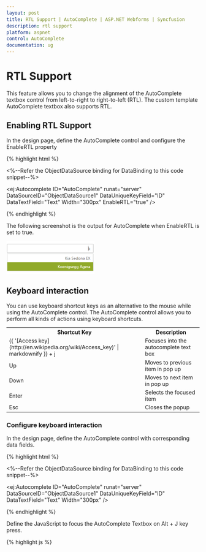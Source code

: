 ```yaml
---
layout: post
title: RTL Support | AutoComplete | ASP.NET Webforms | Syncfusion
description: rtl support
platform: aspnet
control: AutoComplete
documentation: ug
---
```


# RTL Support

This feature allows you to change the alignment of the AutoComplete textbox control from left-to-right to right-to-left (RTL). The custom template AutoComplete textbox also supports RTL. 

## Enabling RTL Support

In the design page, define the AutoComplete control and configure the EnableRTL property

{% highlight html %}

<%--Refer the ObjectDataSource binding for DataBinding to this code snippet--%>

<ej:Autocomplete ID="AutoComplete" runat="server" DataSourceID="ObjectDataSource1" DataUniqueKeyField="ID" DataTextField="Text" Width="300px" EnableRTL="true" />





{% endhighlight %}



The following screenshot is the output for AutoComplete when EnableRTL is set to true.

![](RTL-Support_images/RTL-Support_img1.png)



## Keyboard interaction

You can use keyboard shortcut keys as an alternative to the mouse while using the AutoComplete control. The AutoComplete control allows you to perform all kinds of actions using keyboard shortcuts.

<table>
<tr>
<th>
Shortcut Key</th><th>
Description</th></tr>
<tr>
<td>
{{ '[Access key](http://en.wikipedia.org/wiki/Access_key)' | markdownify }} + j	</td><td>
Focuses into the autocomplete text box</td></tr>
<tr>
<td>
Up</td><td>
Moves to previous item in pop up</td></tr>
<tr>
<td>
Down</td><td>
Moves to next item in pop up</td></tr>
<tr>
<td>
Enter</td><td>
Selects the focused item</td></tr>
<tr>
<td>
Esc</td><td>
Closes the popup</td></tr>
</table>


### Configure keyboard interaction

In the design page, define the AutoComplete control with corresponding data fields.

{% highlight html %}

<%--Refer the ObjectDataSource binding for DataBinding to this code snippet--%>

   <ej:Autocomplete ID="AutoComplete" runat="server" DataSourceID="ObjectDataSource1" DataUniqueKeyField="ID" DataTextField="Text" Width="300px" />





{% endhighlight %}



Define the JavaScript to focus the AutoComplete Textbox on Alt + J key press.



{% highlight js %}

<script type="text/javascript">

           $(function () {

               $(document).on("keydown", function (e) {

                   if (e.altKey && e.keyCode === 74) { // j- key code.

                       $("#<%=AutoComplete.ClientID%>").focus();

                   }

               });

          });





{% endhighlight %}



Run the sample, press AccessKey + J to focus in the AutoComplete control, and you can navigate by using the arrow keys. Use the Escape key to close the popup.

![](RTL-Support_images/RTL-Support_img2.png) 



### Server Side Events

The server side events present in the AutoComplete control are listed as follows.

<table>
<tr>
<th>
Event Name</th><th>
Description</th><th>
Arguments</th></tr>
<tr>
<td>
OnValueSelect                     </td><td>
Triggered when the focus is moved from the text box.</td><td>
e.Key- Defines the key for the items to differentiate two items with same. e.Text- Defines the tag value or display text. e.Value- Defines the default value to be displayed in the autocomplete textbox. e.EventType – Event Name e.Arguments – Contain keys and value of AutoComplete</td></tr>
<tr>
<td>
    OnFocusOut</td><td>
Triggered when the value is selected</td><td>
e.Key- Defines the key for the items to differentiate two items with same. e.EventType – Event Name e.Arguments – Contain keys and value of AutoComplete e.Value- Defines the default value to be displayed in the autocomplete textbox.</td></tr>
</table>


The following steps explain you how to define server side event for a Toolbar control. In an ASPX page, add the AutoComplete control as illustrated in the following code example.

{% highlight html %}



<%--Refer the ObjectDataSource binding for DataBinding to this code snippet--%>

   <ej:Autocomplete ID="AutoComplete" runat="server" OnFocusOut="AutoComplete_FocusOut" OnValueSelect="AutoComplete_ValueSelect" DataSourceID="ObjectDataSource1" DataUniqueKeyField="ID" DataTextField="Text" Width="300px" />



{% endhighlight %}



In the code behind, define the actions to be performed.

{% highlight c# %}

protected void AutoComplete_FocusOut(object sender,EventArgs e)

        {

            Response.Write("Server side event has been triggered");

        }



        protected void AutoComplete_ValueSelect(object sender,EventArgs e)

        {

            Response.Write("Server side event has been triggered");

        } 



{% endhighlight %}




